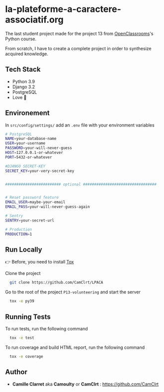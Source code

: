 
# la-plateforme-a-caractere-associatif.org

The last student project made for the project 13 from [OpenClassrooms](https://openclassrooms.com/)'s Python course.

From scratch, I have to create a complete project in order to synthesize acquired knowledge.


## Tech Stack

* Python 3.9
* Django 3.2
* PostgreSQL
* Love 💙



## Environement

In `src/config/settings/` add an `.env` file with your environment variables

```bash
# PostgreSQL
NAME=your-database-name
USER=your-username
PASSWORD=your-will-never-guess
HOST=127.0.0.1-or-whatever
PORT=5432-or-whatever

#DJANGO SECRET-KEY
SECRET_KEY=your-very-secret-key


######################### optional #################################


# Reset password feature
EMAIL_USER=maybe-your-email
EMAIL_PASS=your-will-never-guess-again

# Sentry
SENTRY=your-secret-url

# Production
PRODUCTION=1
```


## Run Locally

👉 Before, you need to install [Tox](https://tox.readthedocs.io/en/latest/)

Clone the project

```bash
  git clone https://github.com/CamClrt/LPACA
```

Go to the root of the project `P13-volunteering` and start the server

```bash
  tox -e py39
```


## Running Tests

To run tests, run the following command

```bash
  tox -e test
```

To run coverage and build HTML report, run the following command

```bash
  tox -e coverage
```


## Author

- **Camille Clarret** aka **Camoulty** or **CamClrt** : https://github.com/CamClrt
